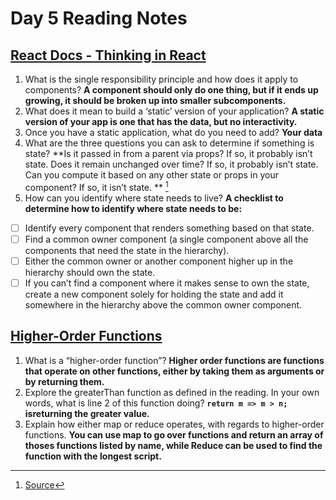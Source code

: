 # Day 5 Reading Notes

## [React Docs - Thinking in React](https://reactjs.org/docs/thinking-in-react.html)

1. What is the single responsibility principle and how does it apply to components? **A component should only do one thing, but if it ends up growing, it should be broken up into smaller subcomponents.**
2. What does it mean to build a ‘static’ version of your application? **A static version of your app is one that has the data, but no interactivity.**
3. Once you have a static application, what do you need to add? **Your data**
4. What are the three questions you can ask to determine if something is state? **Is it passed in from a parent via props? If so, it probably isn’t state.
Does it remain unchanged over time? If so, it probably isn’t state.
Can you compute it based on any other state or props in your component? If so, it isn’t state.
** [^1]
5. How can you identify where state needs to live?
**A checklist to determine how to identify where state needs to be:**
 - [ ] Identify every component that renders something based on that state.
- [ ] Find a common owner component (a single component above all the components that need the state in the hierarchy).
- [ ] Either the common owner or another component higher up in the hierarchy should own the state.
- [ ] If you can’t find a component where it makes sense to own the state, create a new component solely for holding the state and add it somewhere in the hierarchy above the common owner component.

## [Higher-Order Functions](https://eloquentjavascript.net/05_higher_order.html#h_xxCc98lOBK)

1. What is a “higher-order function”? **Higher order functions are functions that operate on other functions, either by taking them as arguments or by returning them.**
2. Explore the greaterThan function as defined in the reading. In your own words, what is line 2 of this function doing? **`return m => m > n;` isreturning the greater value.**
3. Explain how either map or reduce operates, with regards to higher-order functions. **You can use map to go over functions and return an array of thoses functions listed by name, while Reduce can be used to find the function with the longest script.**

[^1]: [Source](https://reactjs.org/docs/thinking-in-react.html)
